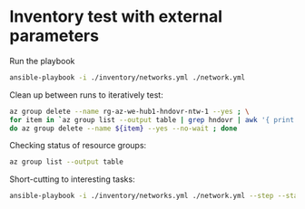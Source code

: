 # Inventory test with external parameters

Run the playbook

```bash
ansible-playbook -i ./inventory/networks.yml ./network.yml
```

Clean up between runs to iteratively test:

```bash
az group delete --name rg-az-we-hub1-hndovr-ntw-1 --yes ; \
for item in `az group list --output table | grep hndovr | awk '{ print $1 }'` ; \
do az group delete --name ${item} --yes --no-wait ; done
```

Checking status of resource groups:

```bash
az group list --output table
```

Short-cutting to interesting tasks:

```bash
ansible-playbook -i ./inventory/networks.yml ./network.yml --step --start-at-task='Networks | Create spoke to hub virtual network peering'
```
